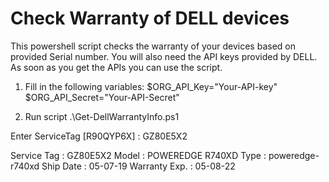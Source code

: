 # Check Warranty of DELL devices

This powershell script checks the warranty of your devices based on provided Serial number.
You will also need the API keys provided by DELL.
As soon as you get the APIs you can use the script.

1. Fill in the following variables:
$ORG_API_Key="Your-API-key"
$ORG_API_Secret="Your-API-Secret"

2. Run script
.\Get-DellWarrantyInfo.ps1

Enter ServiceTag [R90QYP6X] : GZ80E5X2

Service Tag   : GZ80E5X2
Model         : POWEREDGE R740XD
Type          : poweredge-r740xd
Ship Date     : 05-07-19
Warranty Exp. : 05-08-22
